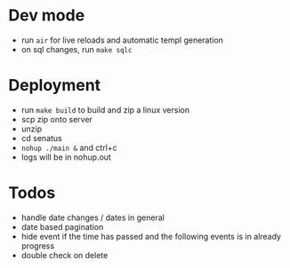 # Dev mode
- run `air` for live reloads and automatic templ generation
- on sql changes, run `make sqlc`

# Deployment
- run `make build` to build and zip a linux version
- scp zip onto server
- unzip
- cd senatus
- `nohup ./main &` and ctrl+c
- logs will be in nohup.out

# Todos
- handle date changes / dates in general
- date based pagination
- hide event if the time has passed and the following events is in already progress
- double check on delete